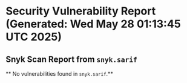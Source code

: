 # Security Vulnerability Report (Generated: Wed May 28 01:13:45 UTC 2025)


## Snyk Scan Report from `snyk.sarif`
** No vulnerabilities found in `snyk.sarif`.**
